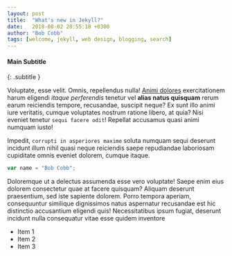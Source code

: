 ```yaml
---
layout: post
title:  "What's new in Jekyll?"
date:   2018-08-02 20:55:18 +0300
author: "Bob Cobb"
tags: [welcome, jekyll, web design, blogging, search]
---
```

#### Main Subtitle
{: .subtitle }

Voluptate, esse velit. Omnis, repellendus nulla! [Animi dolores](http://www.google.com "Google") exercitationem harum eligendi *itaque perferendis* tenetur vel **alias natus quisquam** rerum earum reiciendis tempore, recusandae, suscipit neque? Ex sunt illo animi iure veritatis, cumque voluptates nostrum ratione libero, at quia? Nisi eveniet tenetur `sequi facere odit`! Repellat accusamus quasi animi numquam iusto!

Impedit, `corrupti in asperiores maxime` soluta numquam sequi deserunt incidunt illum nihil quasi neque reiciendis saepe repudiandae laboriosam cupiditate omnis eveniet dolorem, cumque itaque.

~~~ javascript
var name = "Bob Cobb";
~~~

Doloremque ut a delectus assumenda esse vero voluptate! Saepe enim eius dolorem consectetur quae at facere quisquam? Aliquam deserunt praesentium, sed iste sapiente dolorem. Porro tempora aperiam, consequuntur similique dignissimos natus aspernatur recusandae est hic distinctio accusantium eligendi quis! Necessitatibus ipsum fugiat, deserunt incidunt nulla consequatur vitae esse quidem inventore

* Item 1
* Item 2
* Item 3